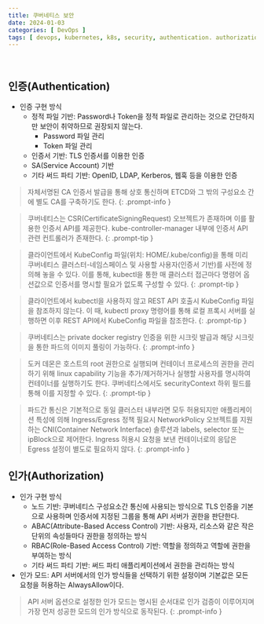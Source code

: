 ```yaml
---
title: 쿠버네티스 보안
date: 2024-01-03
categories: [ DevOps ]
tags: [ devops, kubernetes, k8s, security, authentication. authorization ]
---
```


<br>

## 인증(Authentication)

- 인증 구현 방식
  - 정적 파일 기반: Password나 Token을 정적 파일로 관리하는 것으로 간단하지만 보안이 취약하므로 권장되지 않는다.
    - Password 파일 관리
    - Token 파일 관리
  - 인증서 기반: TLS 인증서를 이용한 인증
  - SA(Service Account) 기반
  - 기타 써드 파티 기반: OpenID, LDAP, Kerberos, 웹훅 등을 이용한 인증

> 자체서명된 CA 인증서 발급을 통해 상호 통신하며 ETCD와 그 밖의 구성요소 간에 별도 CA를 구축하기도 한다.
{: .prompt-info }

> 쿠버네티스는 CSR(CertificateSigningRequest) 오브젝트가 존재하며 이를 활용한 인증서 API를 제공한다. kube-controller-manager 내부에 인증서 API 관련 컨트롤러가 존재한다.
{: .prompt-tip }

> 클라이언트에서 KubeConfig 파일(위치: HOME/.kube/config)을 통해 미리 쿠버네티스 클러스터-네임스페이스 및 사용할 사용자(인증서 기반)를 사전에 정의해 놓을 수 있다. 이를 통해, kubectl을 통한 매 클러스터 접근마다 명령어 옵션값으로 인증서를 명시할 필요가 없도록 구성할 수 있다.
{: .prompt-tip }

> 클라이언트에서 kubectl을 사용하지 않고 REST API 호출시 KubeConfig 파일을 참조하지 않는다. 이 때, kubectl proxy 명령어를 통해 로컬 프록시 서버를 실행하면 이후 REST API에서 KubeConfig 파일을 참조한다.
{: .prompt-tip }

> 쿠버네티스는 private docker registry 인증을 위한 시크릿 발급과 해당 시크릿을 통한 파드의 이미지 풀링이 가능하다.
{: .prompt-info }

> 도커 데몬은 호스트의 root 권한으로 실행되며 컨테이너 프로세스의 권한을 관리하기 위해 linux capability 기능을 추가/제거하거나 실행할 사용자를 명시하여 컨테이너를 실행하기도 한다. 쿠버네티스에서도 securityContext 하위 필드를 통해 이를 지정할 수 있다. 
{: .prompt-tip }

> 파드간 통신은 기본적으로 동일 클러스터 내부라면 모두 허용되지만 애플리케이션 특성에 의해 Ingress/Egress 정책 필요시 NetworkPolicy 오브젝트를 지원하는 CNI(Container Network Interface) 솔루션과 labels, selector 또는 ipBlock으로 제어한다. Ingress 허용시 요청을 보낸 컨테이너로의 응답은 Egress 설정이 별도로 필요하지 않다.
{: .prompt-info }

## 인가(Authorization)

- 인가 구현 방식
  - 노드 기반: 쿠버네티스 구성요소간 통신에 사용되는 방식으로 TLS 인증을 기본으로 사용하며 인증서에 지정된 그룹을 통해 API 서버가 권한을 판단한다.
  - ABAC(Attribute-Based Access Control) 기반: 사용자, 리소스와 같은 작은 단위의 속성들마다 권한을 정의하는 방식
  - RBAC(Role-Based Access Control) 기반: 역할을 정의하고 역할에 권한을 부여하는 방식
  - 기타 써드 파티 기반: 써드 파티 애플리케이션에서 권한을 관리하는 방식
- 인가 모드: API 서버에서의 인가 방식들을 선택하기 위한 설정이며 기본값은 모든 요청을 허용하는 AlwaysAllow이다.

> API 서버 옵션으로 설정한 인가 모드는 명시된 순서대로 인가 검증이 이루어지며 가장 먼저 성공한 모드의 인가 방식으로 동작된다.
{: .prompt-info }
